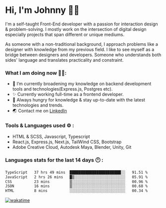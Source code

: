 # Hi, I'm Johnny 👋🧑‍

I'm a self-taught Front-End developer with a passion for interaction design & problem-solving. I mostly work on the intersection of digital design especially projects that span different or unique mediums.

As someone with a non-traditional background, I approach problems like a designer with knowledge from my previous field. I like to see myself as a bridge between designers and developers. Someone who understands both sides' language and translates practicality and constraint.

### What I am doing now 🧑‍💻:

- 🔭 I’m currently broadening my knowledge on backend development tools and technologies(Express.js, Postgres etc).
- ✨ Currently working full-time as a frontend developer.
- 📖 Always hungry for knowledge & stay up-to-date with the latest technologies and trends.
- 🌏 Contact me on [LinkedIn](https://www.linkedin.com/in/johchai/)

### Tools & Languages used ⚙️ :

- HTML & SCSS, Javascript, Typescript
- React.js, Express.js, Next.js, TailWind CSS, Bootstrap
- Adobe Creative Cloud, Autodesk Maya, Blender, Unity, Git

### Languages stats for the last 14 days 🕛 :

<!--START_SECTION:waka-->

```txt
TypeScript   37 hrs 49 mins  ███████████████████████░░   91.51 %
JavaScript   2 hrs 26 mins   █▒░░░░░░░░░░░░░░░░░░░░░░░   05.91 %
CSS          23 mins         ▒░░░░░░░░░░░░░░░░░░░░░░░░   00.96 %
JSON         16 mins         ▒░░░░░░░░░░░░░░░░░░░░░░░░   00.68 %
HTML         8 mins          ░░░░░░░░░░░░░░░░░░░░░░░░░   00.34 %
```

<!--END_SECTION:waka-->

[![wakatime](https://wakatime.com/badge/user/0cd14e89-b357-451d-b5c1-4a79286fb5a6.svg)](https://wakatime.com/@0cd14e89-b357-451d-b5c1-4a79286fb5a6)
